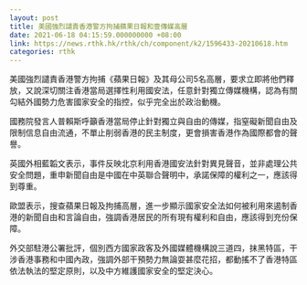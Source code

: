```yaml
---
layout: post
title: 美國強烈譴責香港警方拘捕蘋果日報和壹傳媒高層
date: 2021-06-18 04:15:59.000000000 +08:00
link: https://news.rthk.hk/rthk/ch/component/k2/1596433-20210618.htm
categories: rthk
---
```


美國強烈譴責香港警方拘捕《蘋果日報》及其母公司5名高層，要求立即將他們釋放，又說深切關注香港當局選擇性利用國安法，任意針對獨立傳媒機構，認為有關勾結外國勢力危害國家安全的指控，似乎完全出於政治動機。

國務院發言人普賴斯呼籲香港當局停止針對獨立與自由的傳媒，指窒礙新聞自由及限制信息自由流通，不單止削弱香港的民主制度，更會損害香港作為國際都會的聲譽。

英國外相藍韜文表示，事件反映北京利用香港國安法針對異見聲音，並非處理公共安全問題，重申新聞自由是中國在中英聯合聲明中，承諾保障的權利之一，應該得到尊重。

歐盟表示，搜查蘋果日報及拘捕高層，進一步顯示國家安全法如何被利用來遏制香港的新聞自由和言論自由，強調香港居民的所有現有權利和自由，應該得到充份保障。

外交部駐港公署批評，個別西方國家政客及外國媒體機構說三道四，抹黑特區，干涉香港事務和中國內政，強調外部干預勢力無論耍甚麼花招，都動搖不了香港特區依法執法的堅定原則，以及中方維護國家安全的堅定決心。
